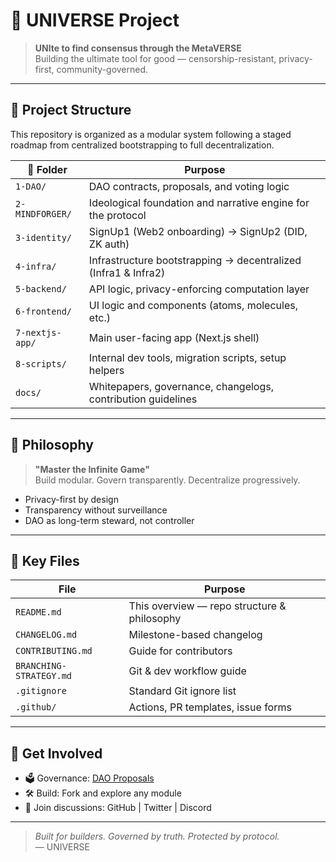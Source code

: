 # 🌌 UNIVERSE Project

> **UNIte to find consensus through the MetaVERSE**  
> Building the ultimate tool for good — censorship-resistant, privacy-first, community-governed.

---

## 🧭 Project Structure

This repository is organized as a modular system following a staged roadmap from centralized bootstrapping to full decentralization.

| 📁 Folder           | Purpose                                                                 |
|---------------------|-------------------------------------------------------------------------|
| `1-DAO/`            | DAO contracts, proposals, and voting logic                              |
| `2-MINDFORGER/`     | Ideological foundation and narrative engine for the protocol             |
| `3-identity/`       | SignUp1 (Web2 onboarding) → SignUp2 (DID, ZK auth)                       |
| `4-infra/`          | Infrastructure bootstrapping → decentralized (Infra1 & Infra2)          |
| `5-backend/`        | API logic, privacy-enforcing computation layer                          |
| `6-frontend/`       | UI logic and components (atoms, molecules, etc.)                        |
| `7-nextjs-app/`     | Main user-facing app (Next.js shell)                                    |
| `8-scripts/`        | Internal dev tools, migration scripts, setup helpers                    |
| `docs/`             | Whitepapers, governance, changelogs, contribution guidelines            |

---

## 🧠 Philosophy

> **"Master the Infinite Game"**  
Build modular. Govern transparently. Decentralize progressively.

- Privacy-first by design
- Transparency without surveillance
- DAO as long-term steward, not controller

---

## 📂 Key Files

| File                     | Purpose                                     |
|--------------------------|---------------------------------------------|
| `README.md`              | This overview — repo structure & philosophy |
| `CHANGELOG.md`           | Milestone-based changelog                   |
| `CONTRIBUTING.md`        | Guide for contributors                      |
| `BRANCHING-STRATEGY.md`  | Git & dev workflow guide                    |
| `.gitignore`             | Standard Git ignore list                    |
| `.github/`               | Actions, PR templates, issue forms          |

---

## 🔗 Get Involved

- 🗳️ Governance: [DAO Proposals](1-DAO/)
- 🛠️ Build: Fork and explore any module
- 💬 Join discussions: GitHub | Twitter | Discord

---

> _Built for builders. Governed by truth. Protected by protocol._  
> — UNIVERSE
